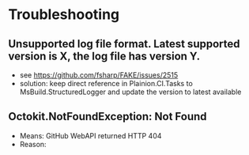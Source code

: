 
# Troubleshooting

## Unsupported log file format. Latest supported version is X, the log file has version Y.

- see https://github.com/fsharp/FAKE/issues/2515
- solution: keep direct reference in Plainion.CI.Tasks to MsBuild.StructuredLogger and update the version to latest available

## Octokit.NotFoundException: Not Found

- Means: GitHub WebAPI returned HTTP 404 
- Reason: 
